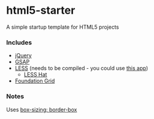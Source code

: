 html5-starter
=============

A simple startup template for HTML5 projects

### Includes
* [jQuery](http://jquery.com)
* [GSAP](http://www.greensock.com/gsap-js/)
* [LESS](http://lesscss.org)  (needs to be compiled - you could use [this app](http://incident57.com/less/))
	* [LESS Hat](http://lesshat.com/)
* [Foundation Grid](http://foundation.zurb.com/docs/components/grid.html)

### Notes
Uses [box-sizing: border-box](http://www.paulirish.com/2012/box-sizing-border-box-ftw/)